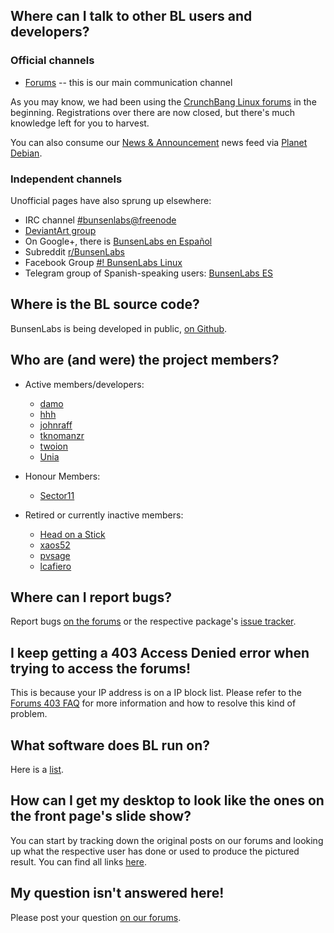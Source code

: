 ## Where can I talk to other BL users and developers?

### Official channels

  * [Forums](https://forums.bunsenlabs.org) -- this is our main communication channel

As you may know, we had been using the [CrunchBang Linux forums](http://crunchbang.org/forums)
in the beginning. Registrations over there are now closed, but there's
much knowledge left for you to harvest.

You can also consume our [News & Announcement](https://forums.bunsenlabs.org/viewforum.php?id=12)
news feed via [Planet Debian](http://planet.debian.org/deriv/).

### Independent channels
  
Unofficial pages have also sprung up elsewhere:

* IRC channel [#bunsenlabs@freenode](irc://chat.freenode.net:6697/#bunsenlabs)
* [DeviantArt group](http://bunsenlabs.deviantart.com/)
* On Google+, there is [BunsenLabs en Español](https://plus.google.com/communities/102155480089831191422)
* Subreddit [r/BunsenLabs](https://www.reddit.com/r/BunsenLabs/)
* Facebook Group [#! BunsenLabs Linux](https://www.facebook.com/groups/43721619798/)
* Telegram group of Spanish-speaking users: [BunsenLabs ES](https://t.me/esbunsenlabs)

## Where is the BL source code?

BunsenLabs is being developed in public, [on Github](https://github.com/BunsenLabs).

## Who are (and were) the project members?

  * Active members/developers:
    * [damo](https://forums.bunsenlabs.org/profile.php?id=6)
    * [hhh](https://forums.bunsenlabs.org/profile.php?id=10)
    * [johnraff](https://forums.bunsenlabs.org/profile.php?id=7)
    * [tknomanzr](https://forums.bunsenlabs.org/profile.php?id=38)
    * [twoion](https://forums.bunsenlabs.org/profile.php?id=2)
    * [Unia](https://forums.bunsenlabs.org/profile.php?id=12)

  * Honour Members:
    * [Sector11](https://forums.bunsenlabs.org/profile.php?id=5)

  * Retired or currently inactive members:
    * [Head on a Stick](https://forums.bunsenlabs.org/profile.php?id=74)
    * [xaos52](https://forums.bunsenlabs.org/profile.php?id=159)
    * [pvsage](https://forums.bunsenlabs.org/profile.php?id=39)
    * [lcafiero](https://forums.bunsenlabs.org/profile.php?id=168)

## Where can I report bugs?

Report bugs [on the forums](https://forums.bunsenlabs.org/viewforum.php?id=14) or the
respective package's [issue tracker](https://github.com/bunsenlabs).

## I keep getting a 403 Access Denied error when trying to access the forums!

This is because your IP address is on a IP block list. Please refer to
the [Forums 403 FAQ](https://www.bunsenlabs.org/forums403.html) for more
information and how to resolve this kind of problem.

## What software does BL run on?

Here is a [list](/stuffweuse.html).

## How can I get my desktop to look like the ones on the front page's slide show?

You can start by tracking down the original posts on our forums and
looking up what the respective user has done or used to produce the
pictured result. You can find all links [here](https://www.bunsenlabs.org/gallery.json).

## My question isn't answered here!

Please post your question [on our forums](https://forums.bunsenlabs.org).
